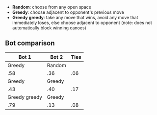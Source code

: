 - **Random**: choose from any open space
- **Greedy**: choose adjacent to opponent's previous move
- **Greedy greedy**: take any move that wins, avoid any move that immediately loses, else choose adjacent to opponent (note: does not automatically block winning canoes)

## Bot comparison

|Bot 1 | Bot 2 | Ties |
| --- | --- | --- |
| Greedy | Random | |
| .58 | .36 | .06 |
| Greedy | Greedy | |
| .43 | .40 | .17 |
| Greedy greedy | Greedy | |
| .79 | .13 | .08 |